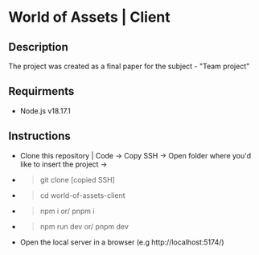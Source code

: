 # World of Assets | Client

## Description
The project was created as a final paper for the subject - "Team project"

## Requirments
* Node.js v18.17.1

## Instructions
* Clone this repository | Code -> Copy SSH -> Open folder where you'd like to insert the project -> 
* > git clone [copied SSH]
* > cd world-of-assets-client
* > npm i or/ pnpm i
* > npm run dev or/ pnpm dev 
* Open the local server in a browser (e.g http://localhost:5174/)
